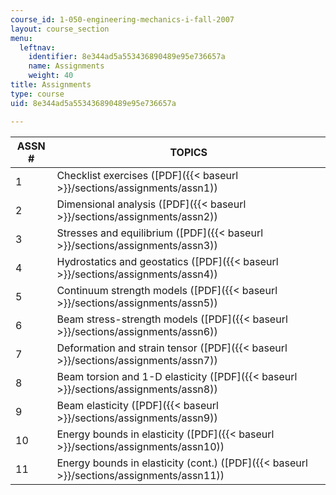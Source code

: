 ```yaml
---
course_id: 1-050-engineering-mechanics-i-fall-2007
layout: course_section
menu:
  leftnav:
    identifier: 8e344ad5a553436890489e95e736657a
    name: Assignments
    weight: 40
title: Assignments
type: course
uid: 8e344ad5a553436890489e95e736657a

---
```


| ASSN # | TOPICS |
| --- | --- |
| 1 | Checklist exercises ([PDF]({{< baseurl >}}/sections/assignments/assn1)) |
| 2 | Dimensional analysis ([PDF]({{< baseurl >}}/sections/assignments/assn2)) |
| 3 | Stresses and equilibrium ([PDF]({{< baseurl >}}/sections/assignments/assn3)) |
| 4 | Hydrostatics and geostatics ([PDF]({{< baseurl >}}/sections/assignments/assn4)) |
| 5 | Continuum strength models ([PDF]({{< baseurl >}}/sections/assignments/assn5)) |
| 6 | Beam stress-strength models ([PDF]({{< baseurl >}}/sections/assignments/assn6)) |
| 7 | Deformation and strain tensor ([PDF]({{< baseurl >}}/sections/assignments/assn7)) |
| 8 | Beam torsion and 1-D elasticity ([PDF]({{< baseurl >}}/sections/assignments/assn8)) |
| 9 | Beam elasticity ([PDF]({{< baseurl >}}/sections/assignments/assn9)) |
| 10 | Energy bounds in elasticity ([PDF]({{< baseurl >}}/sections/assignments/assn10)) |
| 11 | Energy bounds in elasticity (cont.) ([PDF]({{< baseurl >}}/sections/assignments/assn11))